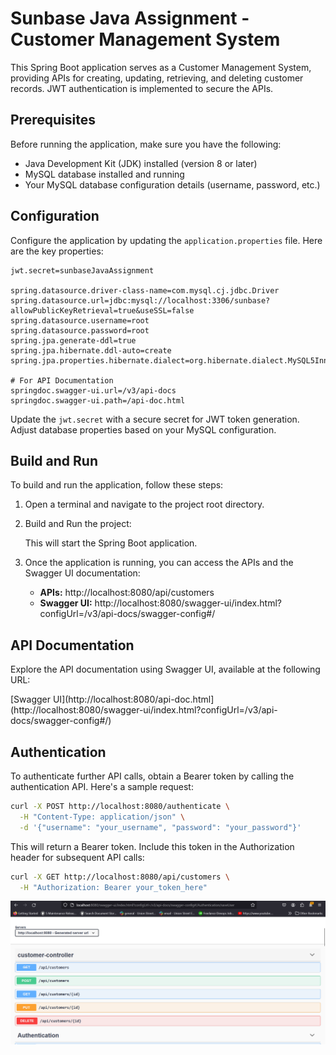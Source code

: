 # Sunbase Java Assignment - Customer Management System

This Spring Boot application serves as a Customer Management System, providing APIs for creating, updating, retrieving, and deleting customer records. JWT authentication is implemented to secure the APIs.

## Prerequisites

Before running the application, make sure you have the following:

- Java Development Kit (JDK) installed (version 8 or later)
- MySQL database installed and running
- Your MySQL database configuration details (username, password, etc.)

## Configuration

Configure the application by updating the `application.properties` file. Here are the key properties:

```properties
jwt.secret=sunbaseJavaAssignment

spring.datasource.driver-class-name=com.mysql.cj.jdbc.Driver
spring.datasource.url=jdbc:mysql://localhost:3306/sunbase?allowPublicKeyRetrieval=true&useSSL=false
spring.datasource.username=root
spring.datasource.password=root
spring.jpa.generate-ddl=true
spring.jpa.hibernate.ddl-auto=create
spring.jpa.properties.hibernate.dialect=org.hibernate.dialect.MySQL5InnoDBDialect

# For API Documentation
springdoc.swagger-ui.url=/v3/api-docs
springdoc.swagger-ui.path=/api-doc.html
```

Update the `jwt.secret` with a secure secret for JWT token generation. Adjust database properties based on your MySQL configuration.

## Build and Run

To build and run the application, follow these steps:

1. Open a terminal and navigate to the project root directory.
2. Build and Run the project:

   This will start the Spring Boot application.

4. Once the application is running, you can access the APIs and the Swagger UI documentation:

   - **APIs:** http://localhost:8080/api/customers
   - **Swagger UI:** http://localhost:8080/swagger-ui/index.html?configUrl=/v3/api-docs/swagger-config#/

## API Documentation

Explore the API documentation using Swagger UI, available at the following URL:

[Swagger UI](http://localhost:8080/api-doc.html](http://localhost:8080/swagger-ui/index.html?configUrl=/v3/api-docs/swagger-config#/)

## Authentication

To authenticate further API calls, obtain a Bearer token by calling the authentication API. Here's a sample request:

```bash
curl -X POST http://localhost:8080/authenticate \
  -H "Content-Type: application/json" \
  -d '{"username": "your_username", "password": "your_password"}'
```

This will return a Bearer token. Include this token in the Authorization header for subsequent API calls:

```bash
curl -X GET http://localhost:8080/api/customers \
  -H "Authorization: Bearer your_token_here"
```

![Project Screenshot 1](./project-screenshot-1.png)
